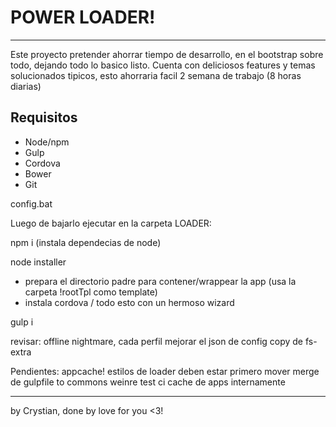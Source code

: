 # POWER LOADER!
---
Este proyecto pretender ahorrar tiempo de desarrollo, en el bootstrap sobre todo, dejando todo lo basico listo.
Cuenta con deliciosos features y temas solucionados tipicos, esto ahorraria facil 2 semana de trabajo (8 horas diarias)


## Requisitos

* Node/npm
* Gulp
* Cordova
* Bower
* Git

config.bat

Luego de bajarlo ejecutar en la carpeta LOADER:

npm i (instala dependecias de node)

node installer
* prepara el directorio padre para contener/wrappear la app (usa la carpeta !rootTpl como template)
* instala cordova
/ todo esto con un hermoso wizard

gulp i




revisar:
offline
nightmare, cada perfil
mejorar el json de config
copy de fs-extra

Pendientes:
appcache!
estilos de loader deben estar primero
mover merge de gulpfile to commons
weinre
test
ci
cache de apps internamente


---

by Crystian, done by love for you <3!
